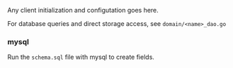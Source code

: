 

Any client initialization and configutation goes here.

For database queries and direct storage access, see `domain/<name>_dao.go` 

### mysql 

Run the `schema.sql` file with mysql to create fields. 

